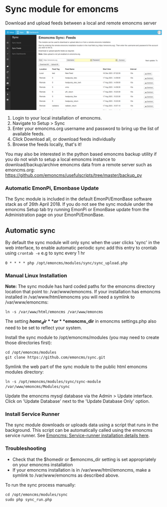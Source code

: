# Sync module for emoncms

Download and upload feeds between a local and remote emoncms server

![syncmodule.png](syncmodule.png)

1. Login to your local installation of emoncms.
2. Navigate to Setup > Sync
3. Enter your emoncms.org username and password to bring up the list of available feeds.
4. Click Download all, or download feeds individually
5. Browse the feeds locally, that's it!

You may also be interested in the python based emoncms backup utility if you do not wish to setup a local emoncms instance to download/backup/archive emoncms data from a remote server such as emoncms.org: https://github.com/emoncms/usefulscripts/tree/master/backup_py

### Automatic EmonPi, Emonbase Update

The Sync module is included in the default EmonPi/EmonBase software stack as of 26th April 2018. If you do not see the sync module under the emoncms Setup tab try running EmonPi or EmonBase update from the Administration page on your EmonPi/EmonBase.

## Automatic sync 

By default the sync module will only sync when the user clicks 'sync' in the web interface, to enable automatic periodic sync add this entry to crontab using `crontab -e` e.g to sync every 1 hr

`0 * * * * php /opt/emoncms/modules/sync/sync_upload.php`

### Manual Linux Installation

**Note:** The sync module has hard coded paths for the emoncms directory location that point to: /var/www/emoncms. If your installation has emoncms installed in /var/www/html/emoncms you will need a symlink to /var/www/emoncms:

    ln -s /var/www/html/emoncms /var/www/emoncms
    
The setting **$home_dir** or **$emoncms_dir** in emoncms settings.php also need to be set to reflect your system.    

Install the sync module to /opt/emoncms/modules (you may need to create those directories first):

    cd /opt/emoncms/modules
    git clone https://github.com/emoncms/sync.git

Symlink the web part of the sync module to the public html emoncms modules directory:

    ln -s /opt/emoncms/modules/sync/sync-module /var/www/emoncms/Modules/sync
    
Update the emoncms mysql database via the Admin > Update interface. Click on 'Update Database' next to the 'Update Database Only' option.
    
### Install Service Runner

The sync module downloads or uploads data using a script that runs in the background. This script can be automatically called using the emoncms service runner. See [Emoncms: Service-runner installation details here](https://github.com/emoncms/emoncms/blob/master/scripts/services/install-service-runner-update.md).

### Troubleshooting

- Check that the $homedir or $emoncms_dir setting is set appropriately on your emoncms installation
- If your emoncms installation is in /var/www/html/emoncms, make a symlink to /var/www/emoncms as described above.

To run the sync process manually:

    cd /opt/emoncms/modules/sync
    sudo php sync_run.php
